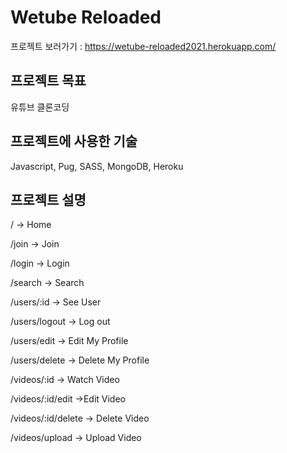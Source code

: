 # Wetube Reloaded

프로젝트 보러가기 : https://wetube-reloaded2021.herokuapp.com/

## 프로젝트 목표

유튜브 클론코딩 

## 프로젝트에 사용한 기술
Javascript, Pug, SASS, MongoDB, Heroku

## 프로젝트 설명

/ -> Home

/join -> Join

/login -> Login

/search -> Search


/users/:id -> See User

/users/logout -> Log out

/users/edit -> Edit My Profile

/users/delete -> Delete My Profile


/videos/:id -> Watch Video

/videos/:id/edit ->Edit Video

/videos/:id/delete -> Delete Video

/videos/upload -> Upload Video
